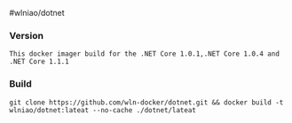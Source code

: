 ﻿#wlniao/dotnet

### Version
```
This docker imager build for the .NET Core 1.0.1,.NET Core 1.0.4 and .NET Core 1.1.1
```

### Build
```
git clone https://github.com/wln-docker/dotnet.git && docker build -t wlniao/dotnet:lateat --no-cache ./dotnet/lateat
```